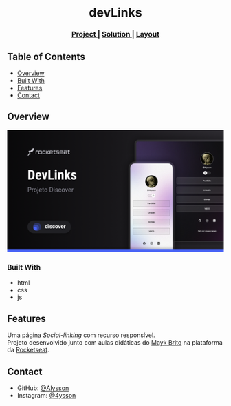 <h1 align="center">devLinks</h1>


<div align="center">
  <h3>
    <a href="https://alrenp.github.io/foguetes/Discover/social-media/" target="_blank">
      Project
    </a>
    <span> | </span>
    <a href="https://github.com/AlRenp/foguetes/tree/main/Discover/social-media" target="_blank">
      Solution
    </a>
    <span> | </span>
    <a href="https://www.figma.com/community/file/1187422022288947321">
      Layout
    </a>
  </h3>
</div>

<!-- TABLE OF CONTENTS -->

## Table of Contents

- [Overview](#overview)
- [Built With](#built-with)
- [Features](#features)
- [Contact](#contact)

<!-- OVERVIEW -->

## Overview

![screenshot](.github/preview.png)

### Built With

<!-- This section should list any major frameworks that you built your project using. Here are a few examples.-->

- html
- css
- js

## Features

<!-- List the features of your application or follow the template. Don't share the figma file here :) -->

Uma página <i>Social-linking</i> com recurso responsível. <br>Projeto desenvolvido junto com aulas didáticas do            <a href="https://github.com/maykbrito">Mayk Brito</a> na plataforma da <a href="https://rocketseat.com.br">Rocketseat</a>.

## Contact

<!-- - Website [your-website.com](https://{your-web-site-link}) -->

- GitHub: [@Alysson](https://github.com/alrenp)
- Instagram: [@4ysson](https://instagram.com/4ysson)
